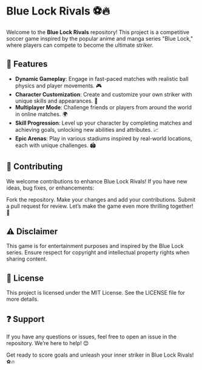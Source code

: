 # Blue Lock Rivals ⚽️🔥

Welcome to the **Blue Lock Rivals** repository! This project is a competitive soccer game inspired by the popular anime and manga series "Blue Lock," where players can compete to become the ultimate striker.

## 🌟 Features  
- **Dynamic Gameplay**: Engage in fast-paced matches with realistic ball physics and player movements. 🎮  
- **Character Customization**: Create and customize your own striker with unique skills and appearances. 👟  
- **Multiplayer Mode**: Challenge friends or players from around the world in online matches. 🌍  
- **Skill Progression**: Level up your character by completing matches and achieving goals, unlocking new abilities and attributes. 📈  
- **Epic Arenas**: Play in various stadiums inspired by real-world locations, each with unique challenges. 🏟️ 

## 🤝 Contributing
We welcome contributions to enhance Blue Lock Rivals! If you have new ideas, bug fixes, or enhancements:

Fork the repository.
Make your changes and add your contributions.
Submit a pull request for review. Let’s make the game even more thrilling together! 🎉

## ⚠️ Disclaimer
This game is for entertainment purposes and inspired by the Blue Lock series. Ensure respect for copyright and intellectual property rights when sharing content.

## 📜 License
This project is licensed under the MIT License. See the LICENSE file for more details.

## ❓ Support
If you have any questions or issues, feel free to open an issue in the repository. We’re here to help! 😊

Get ready to score goals and unleash your inner striker in Blue Lock Rivals! ⚽️🔥